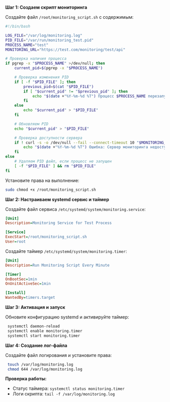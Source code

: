 
**Шаг 1: Создаем скрипт мониторинга**

Создайте файл `/root/monitoring_script.sh` с содержимым:

```bash
#!/bin/bash

LOG_FILE="/var/log/monitoring.log"
PID_FILE="/var/run/monitoring_test.pid"
PROCESS_NAME="test"
MONITORING_URL="https://test.com/monitoring/test/api"

# Проверка наличия процесса
if pgrep -x "$PROCESS_NAME" >/dev/null; then
    current_pid=$(pgrep -x "$PROCESS_NAME")

    # Проверка изменения PID
    if [ -f "$PID_FILE" ]; then
        previous_pid=$(cat "$PID_FILE")
        if [ "$current_pid" != "$previous_pid" ]; then
            echo "$(date +"%Y-%m-%d %T") Процесс $PROCESS_NAME перезапущен. Новый PID: $current_pid" >> "$LOG_FILE"
        fi
    else
        echo "$current_pid" > "$PID_FILE"
    fi

    # Обновляем PID
    echo "$current_pid" > "$PID_FILE"

    # Проверка доступности сервера
    if ! curl -s -o /dev/null --fail --connect-timeout 10 "$MONITORING_URL"; then
        echo "$(date +"%Y-%m-%d %T") Ошибка: Сервер мониторинга недоступен" >> "$LOG_FILE"
    fi
else
    # Удаляем PID файл, если процесс не запущен
    [ -f "$PID_FILE" ] && rm "$PID_FILE"
fi
```

Установите права на выполнение:
```bash
sudo chmod +x /root/monitoring_script.sh
```

**Шаг 2: Настраиваем systemd сервис и таймер**

Создайте файл сервиса `/etc/systemd/system/monitoring.service`:
```ini
[Unit]
Description=Monitoring Service for Test Process

[Service]
ExecStart=/root/monitoring_script.sh
User=root
```

Создайте таймер `/etc/systemd/system/monitoring.timer`:
```ini
[Unit]
Description=Run Monitoring Script Every Minute

[Timer]
OnBootSec=1min
OnUnitActiveSec=1min

[Install]
WantedBy=timers.target
```

**Шаг 3: Активация и запуск**

Обновите конфигурацию systemd и активируйте таймер:
```bash
 systemctl daemon-reload
 systemctl enable monitoring.timer
 systemctl start monitoring.timer
```

**Шаг 4: Создание лог-файла**

Создайте файл логирования и установите права:
```bash
 touch /var/log/monitoring.log
 chmod 644 /var/log/monitoring.log
```

**Проверка работы:**
- Статус таймера: `systemctl status monitoring.timer`
- Логи скрипта: `tail -f /var/log/monitoring.log`
